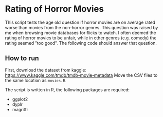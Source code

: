 # Rating of Horror Movies

This script tests the age old question if horror movies are on average rated worse than movies from the non-horror genres. This question was raised by me when browsing movie databases for flicks to watch. I often deemed the rating of horror movies to be unfair, while in other genres (e.g. comedy) the rating seemed "too good". The following code should answer that question.

## How to run

First, download the dataset from kaggle: https://www.kaggle.com/tmdb/tmdb-movie-metadata Move the CSV files to the same location as `movies.R`.

The script is written in R, the following packages are required:

- ggplot2
- dyplr
- magrittr
